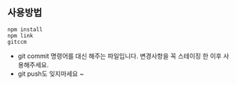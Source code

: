 ## 사용방법

```
npm install
npm link
gitccm
```

- git commit 명령어를 대신 해주는 파일입니다. 변경사항을 꼭 스테이징 한 이후 사용해주세요.
- git push도 잊지마세요 ~
